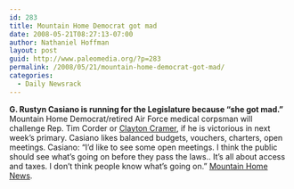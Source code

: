 ```yaml
---
id: 283
title: Mountain Home Democrat got mad
date: 2008-05-21T08:27:13-07:00
author: Nathaniel Hoffman
layout: post
guid: http://www.paleomedia.org/?p=283
permalink: /2008/05/21/mountain-home-democrat-got-mad/
categories:
  - Daily Newsrack
---
```

**G. Rustyn Casiano is running for the Legislature because &#8220;she got mad.&#8221;** Mountain Home Democrat/retired Air Force medical corpsman will challenge Rep. Tim Corder or [Clayton Cramer](http://www.claytoncramer.com/weblog/2008_05_18_archive.html#8008751979942803857), if he is victorious in next week&#8217;s primary. Casiano likes balanced budgets, vouchers, charters, open meetings. Casiano: &#8220;I&#8217;d like to see some open meetings. I think the public should see what&#8217;s going on before they pass the laws.. It&#8217;s all about access and taxes. I don&#8217;t think people know what&#8217;s going on.&#8221; [Mountain Home News](http://www.mountainhomenews.com/story/1402596.html).